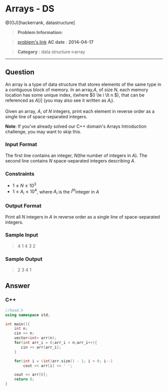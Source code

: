 # Arrays - DS

@(OJ)[hackerrank, datastructure]

> **Problem Information:**

> [problem's link](https://www.hackerrank.com/challenges/arrays-ds)
> **AC date** : **2014-04-17**

> **Category** : data structure->array



-------------------

## Question

An array is a type of data structure that stores elements of the same type in a contiguous block of memory. In an array,$A$, of size $N$, each memory location has some unique index,  $i$(where $0 \le i \lt n $), that can be referenced as $A[i]$ (you may also see it written as $A_i$).

Given an array, $A$, of $N$ integers, print each element in reverse order as a single line of space-separated integers.

**Note**: If you've already solved our C++ domain's Arrays Introduction challenge, you may want to skip this.

### Input Format

The first line contains an integer,  $N$(the number of integers in $A$). 
The second line contains $N$ space-separated integers describing $A$.

### Constraints

- $1 \le N \le 10^3$
- $1 \le A_i \le 10^4$, where $A_i$ is the $i^{th}$integer in $A$

### Output Format

Print all $N$ integers in $A$ in reverse order as a single line of space-separated integers.

### Sample Input

> 4
> 1 4 3 2

### Sample Output

>  2 3 4 1

## Answer

### C++

```c++
//head.h
using namespace std;

int main(){
    int n;
    cin >> n;
    vector<int> arr(n);
    for(int arr_i = 0;arr_i < n;arr_i++){
       cin >> arr[arr_i];
    }

    for(int i = (int)arr.size() - 1; i > 0; i--)
        cout << arr[i] << ' ';

    cout << arr[0];
    return 0;
}


```